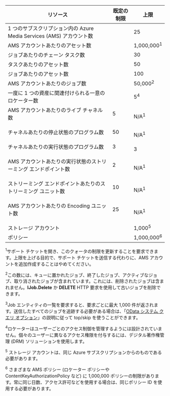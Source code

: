 リソース|既定の制限|上限
---|---|---
1 つのサブスクリプション内の Azure Media Services (AMS) アカウント数||25
AMS アカウントあたりのアセット数||1,000,000<sup>1</sup>
ジョブあたりのチェーン タスク数||30
タスクあたりのアセット数||50
ジョブあたりのアセット数||100
AMS アカウントあたりのジョブ数 ||50,000<sup>2</sup>
一度に 1 つの資産に関連付けられる一意のロケーター数||5<sup>4</sup>
AMS アカウントあたりのライブ チャネル数</p></td>|5</p></td>|N/A<sup>1</sup>
チャネルあたりの停止状態のプログラム数</p></td>|50</p></td>|N/A<sup>1</sup>
チャネルあたりの実行状態のプログラム数 </p></td>|3</p></td>|3
AMS アカウントあたりの実行状態のストリーミング エンドポイント数</p></td>|2</p></td>|N/A<sup>1</sup>
ストリーミング エンドポイントあたりのストリーミング ユニット数 </p></td>|10 </p></td>|N/A<sup>1</sup>
AMS アカウントあたりの Encoding ユニット数 </p></td>|25</p></td>|N/A<sup>1</sup>
ストレージ アカウント | |1,000<sup>5</sup>
ポリシー || 1,000,000<sup>6</sup>

<sup>1</sup>サポート チケットを開き、このクォータの制限を更新することを要求できます。上限を上げる目的で、サポート チケットを送信する代わりに、AMS アカウントを追加作成することはやめてください。

<sup>2</sup>この数には、キューに置かれたジョブ、終了したジョブ、アクティブなジョブ、取り消されたジョブが含まれています。これには、削除されたジョブは含まれません。**IJob.Delete** か **DELETE** HTTP 要求を使用して古いジョブを削除できます。

<sup>3</sup>Job エンティティの一覧を要求すると、要求ごとに最大 1,000 件が返されます。送信したすべてのジョブを追跡する必要がある場合は、「[OData システム クエリ オプション](http://msdn.microsoft.com/library/gg309461.aspx)」の説明に従って top/skip を使うことができます。

<sup>4</sup>ロケーターはユーザーごとのアクセス制御を管理するようには設計されていません。個々のユーザーに異なるアクセス権限を付与するには、デジタル著作権管理 (DRM) ソリューションを使用します。

<sup>5</sup> ストレージ アカウントは、同じ Azure サブスクリプションからのものである必要があります。

<sup>6</sup> さまざまな AMS ポリシー (ロケーター ポリシーやContentKeyAuthorizationPolicy など) に 1,000,000 ポリシーの制限があります。常に同じ日数、アクセス許可などを使用する場合は、同じポリシー ID を使用する必要があります。

<!---HONumber=AcomDC_0720_2016-->